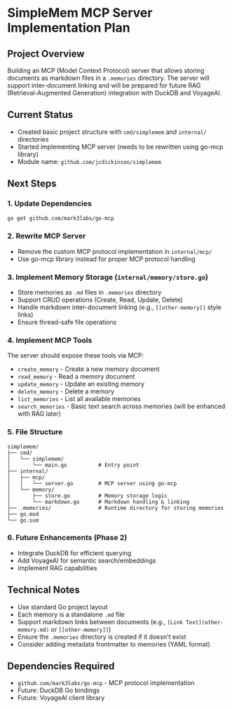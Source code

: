 # SimpleMem MCP Server Implementation Plan

## Project Overview
Building an MCP (Model Context Protocol) server that allows storing documents as markdown files in a `.memories` directory. The server will support inter-document linking and will be prepared for future RAG (Retrieval-Augmented Generation) integration with DuckDB and VoyageAI.

## Current Status
- Created basic project structure with `cmd/simplemem` and `internal/` directories
- Started implementing MCP server (needs to be rewritten using go-mcp library)
- Module name: `github.com/jcdickinson/simplemem`

## Next Steps

### 1. Update Dependencies
```bash
go get github.com/mark3labs/go-mcp
```

### 2. Rewrite MCP Server
- Remove the custom MCP protocol implementation in `internal/mcp/`
- Use go-mcp library instead for proper MCP protocol handling

### 3. Implement Memory Storage (`internal/memory/store.go`)
- Store memories as `.md` files in `.memories` directory
- Support CRUD operations (Create, Read, Update, Delete)
- Handle markdown inter-document linking (e.g., `[[other-memory]]` style links)
- Ensure thread-safe file operations

### 4. Implement MCP Tools
The server should expose these tools via MCP:
- `create_memory` - Create a new memory document
- `read_memory` - Read a memory document
- `update_memory` - Update an existing memory
- `delete_memory` - Delete a memory
- `list_memories` - List all available memories
- `search_memories` - Basic text search across memories (will be enhanced with RAG later)

### 5. File Structure
```
simplemem/
├── cmd/
│   └── simplemem/
│       └── main.go          # Entry point
├── internal/
│   ├── mcp/
│   │   └── server.go        # MCP server using go-mcp
│   └── memory/
│       ├── store.go         # Memory storage logic
│       └── markdown.go      # Markdown handling & linking
├── .memories/               # Runtime directory for storing memories
├── go.mod
└── go.sum
```

### 6. Future Enhancements (Phase 2)
- Integrate DuckDB for efficient querying
- Add VoyageAI for semantic search/embeddings
- Implement RAG capabilities

## Technical Notes
- Use standard Go project layout
- Each memory is a standalone `.md` file
- Support markdown links between documents (e.g., `[Link Text](other-memory.md)` or `[[other-memory]]`)
- Ensure the `.memories` directory is created if it doesn't exist
- Consider adding metadata frontmatter to memories (YAML format)

## Dependencies Required
- `github.com/mark3labs/go-mcp` - MCP protocol implementation
- Future: DuckDB Go bindings
- Future: VoyageAI client library